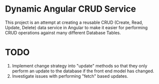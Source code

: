 # Dynamic Angular CRUD Service
This project is an attempt at creating a reusable CRUD (Create, Read, Update, Delete) data service in Angular to make it easier for performing CRUD operations against many different Database Tables.

# TODO
1. Implement change strategy into "update" methods so that they only perform an update to the database if the front end model has changed.
2. Investigate issues with performing "fetch" based updates.
